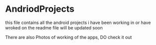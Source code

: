 # AndriodProjects
this file contains all the android projects i have been working in or have wroked on
the readme file will be updated soon

There are also Photos of working of the apps, DO check it out


